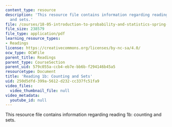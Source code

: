 ```yaml
---
content_type: resource
description: 'This resource file contains information regarding reading 1b: counting
  and sets.'
file: /courses/18-05-introduction-to-probability-and-statistics-spring-2014/250d5dfd399a5612d232cc337fc51fa9_MIT18_05S14_Reading1b.pdf
file_size: 238579
file_type: application/pdf
learning_resource_types:
- Readings
license: https://creativecommons.org/licenses/by-nc-sa/4.0/
ocw_type: OCWFile
parent_title: Readings
parent_type: CourseSection
parent_uid: 579c055a-ccb4-eb7e-bb6b-f294146b45a5
resourcetype: Document
title: 'Reading 1b: Counting and Sets'
uid: 250d5dfd-399a-5612-d232-cc337fc51fa9
video_files:
  video_thumbnail_file: null
video_metadata:
  youtube_id: null
---
```

This resource file contains information regarding reading 1b: counting and sets.